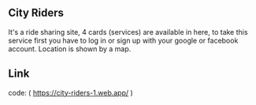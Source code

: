 ## City Riders

It's a ride sharing site, 4 cards (services) are available in here, to take this service first you have to log in or sign up with your google or facebook account. Location is shown by a map.

## Link
code: ( https://city-riders-1.web.app/ )
